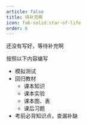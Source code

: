 ```yaml
---
article: false
title: 待补充啊
icon: fa6-solid:star-of-life
order: 6
---
```


还没有写好，等待补充啊

按照以下内容编写

- 模拟测试
- 回归教材
  - 课本知识
  - 课本实验
  - 课本图、表
  - 课后习题
- 考前必背知识点，查漏补缺
